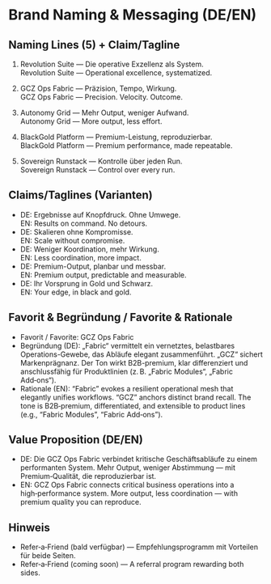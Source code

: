 # Brand Naming & Messaging (DE/EN)

## Naming Lines (5) + Claim/Tagline

1) Revolution Suite — Die operative Exzellenz als System.  
   Revolution Suite — Operational excellence, systematized.

2) GCZ Ops Fabric — Präzision, Tempo, Wirkung.  
   GCZ Ops Fabric — Precision. Velocity. Outcome.

3) Autonomy Grid — Mehr Output, weniger Aufwand.  
   Autonomy Grid — More output, less effort.

4) BlackGold Platform — Premium-Leistung, reproduzierbar.  
   BlackGold Platform — Premium performance, made repeatable.

5) Sovereign Runstack — Kontrolle über jeden Run.  
   Sovereign Runstack — Control over every run.

## Claims/Taglines (Varianten)

- DE: Ergebnisse auf Knopfdruck. Ohne Umwege.  
  EN: Results on command. No detours.
- DE: Skalieren ohne Kompromisse.  
  EN: Scale without compromise.
- DE: Weniger Koordination, mehr Wirkung.  
  EN: Less coordination, more impact.
- DE: Premium-Output, planbar und messbar.  
  EN: Premium output, predictable and measurable.
- DE: Ihr Vorsprung in Gold und Schwarz.  
  EN: Your edge, in black and gold.

## Favorit & Begründung / Favorite & Rationale

- Favorit / Favorite: GCZ Ops Fabric  
- Begründung (DE): „Fabric“ vermittelt ein vernetztes, belastbares Operations-Gewebe, das Abläufe elegant zusammenführt. „GCZ“ sichert Markenprägnanz. Der Ton wirkt B2B-premium, klar differenziert und anschlussfähig für Produktlinien (z. B. „Fabric Modules“, „Fabric Add‑ons“).  
- Rationale (EN): “Fabric” evokes a resilient operational mesh that elegantly unifies workflows. “GCZ” anchors distinct brand recall. The tone is B2B‑premium, differentiated, and extensible to product lines (e.g., “Fabric Modules”, “Fabric Add‑ons”).

## Value Proposition (DE/EN)

- DE: Die GCZ Ops Fabric verbindet kritische Geschäftsabläufe zu einem performanten System. Mehr Output, weniger Abstimmung — mit Premium‑Qualität, die reproduzierbar ist.  
- EN: GCZ Ops Fabric connects critical business operations into a high‑performance system. More output, less coordination — with premium quality you can reproduce.

## Hinweis

- Refer‑a‑Friend (bald verfügbar) — Empfehlungsprogramm mit Vorteilen für beide Seiten.  
- Refer‑a‑Friend (coming soon) — A referral program rewarding both sides.